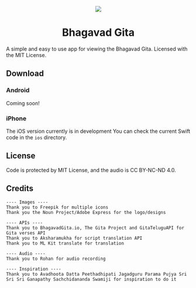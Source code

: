 <div align="center">
<img src="https://user-images.githubusercontent.com/68869672/230732166-da987553-2963-4266-a49d-aed58d40c43a.png"><h1>Bhagavad Gita</h1>
</div>

A simple and easy to use app for viewing the Bhagavad Gita. Licensed with the MIT License.

## Download

### Android

Coming soon!

### iPhone

The iOS version currently is in development You can check the current Swift code in the `ios` directory.

## License

Code is protected by MIT License, and the audio is CC BY-NC-ND 4.0.

## Credits


```
---- Images ----
Thank you to Freepik for multiple icons
Thank you the Noun Project/Adobe Express for the logo/designs

---- APIs ----
Thank you to BhagavadGita.io, The Gita Project and GitaTeluguAPI for Gita verses API
Thank you to Aksharamukha for script translation API
Thank you to ML Kit translate for translation

---- Audio ----
Thank you to Rohan for audio recording

---- Inspiration ----
Thank you to Avadhoota Datta Peethadhipati Jagadguru Parama Pujya Sri Sri Sri Ganapathy Sachchidananda Swamiji for inspiration to do it
```
